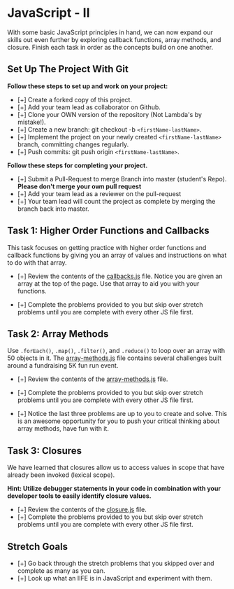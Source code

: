 
# JavaScript - II

With some basic JavaScript principles in hand, we can now expand our skills out even further by exploring callback functions, array methods, and closure.  Finish each task in order as the concepts build on one another.

## Set Up The Project With Git

**Follow these steps to set up and work on your project:**

* [+] Create a forked copy of this project.
* [+] Add your team lead as collaborator on Github.
* [+] Clone your OWN version of the repository (Not Lambda's by mistake!).
* [+] Create a new branch: git checkout -b `<firstName-lastName>`.
* [+] Implement the project on your newly created `<firstName-lastName>` branch, committing changes regularly.
* [+] Push commits: git push origin `<firstName-lastName>`.

**Follow these steps for completing your project.**

* [+] Submit a Pull-Request to merge <firstName-lastName> Branch into master (student's  Repo). **Please don't merge your own pull request**
* [+] Add your team lead as a reviewer on the pull-request
* [+] Your team lead will count the project as complete by merging the branch back into master.

## Task 1: Higher Order Functions and Callbacks

This task focuses on getting practice with higher order functions and callback functions by giving you an array of values and instructions on what to do with that array.

* [+] Review the contents of the [callbacks.js](assignments/callbacks.js) file.  Notice you are given an array at the top of the page.  Use that array to aid you with your functions.

* [+] Complete the problems provided to you but skip over stretch problems until you are complete with every other JS file first.

## Task 2: Array Methods

Use `.forEach()`, `.map()`, `.filter()`, and `.reduce()` to loop over an array with 50 objects in it. The [array-methods.js](assignments/array-methods.js) file contains several challenges built around a fundraising 5K fun run event.

* [+] Review the contents of the [array-methods.js](assignments/array-methods.js) file.  

* [+] Complete the problems provided to you but skip over stretch problems until you are complete with every other JS file first.

* [+] Notice the last three problems are up to you to create and solve.  This is an awesome opportunity for you to push your critical thinking about array methods, have fun with it.

## Task 3: Closures

We have learned that closures allow us to access values in scope that have already been invoked (lexical scope).  

**Hint: Utilize debugger statements in your code in combination with your developer tools to easily identify closure values.**

* [+] Review the contents of the [closure.js](assignments/closure.js) file.  
* [+] Complete the problems provided to you but skip over stretch problems until you are complete with every other JS file first.

## Stretch Goals

* [+] Go back through the stretch problems that you skipped over and complete as many as you can.
* [+] Look up what an IIFE is in JavaScript and experiment with them.